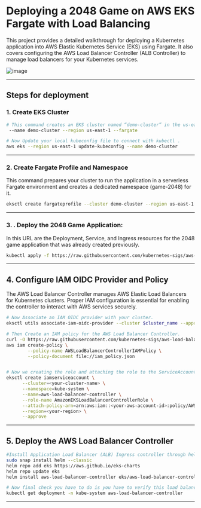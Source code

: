 # Deploying a 2048 Game on AWS EKS Fargate with Load Balancing

This project provides a detailed walkthrough for deploying a Kubernetes application into AWS Elastic Kubernetes Service (EKS) using Fargate. It also covers configuring the AWS Load Balancer Controller (ALB Controller) to manage load balancers for your Kubernetes services.

![image](https://github.com/user-attachments/assets/fd35a0ba-3246-441b-8e52-48330327fa90)

---

## Steps for deployment

### 1. Create EKS Cluster

```bash
# This command creates an EKS cluster named “demo-cluster” in the us-east-1 region using Fargate.
 --name demo-cluster --region us-east-1 --fargate

# Now Update your local kubeconfig file to connect with kubectl .
aws eks --region us-east-1 update-kubeconfig --name demo-cluster

```
---

### 2. Create Fargate Profile and Namespace

This command prepares your cluster to run the application in a serverless Fargate environment and creates a dedicated namespace (game-2048) for it.

```bash
eksctl create fargateprofile --cluster demo-cluster --region us-east-1 --name alb-sample-app --namespace game-2048
```

---

### 3. . Deploy the 2048 Game Application:

In this URL are the Deployment, Service, and Ingress resources for the 2048 game application that was already created previously.

```bash
kubectl apply -f https://raw.githubusercontent.com/kubernetes-sigs/aws-load-balancer-controller/v2.5.4/docs/examples/2048/2048_full.yaml
```
---

## 4. Configure IAM OIDC Provider and Policy

The AWS Load Balancer Controller manages AWS Elastic Load Balancers for Kubernetes clusters. Proper IAM configuration is essential for enabling the controller to interact with AWS services securely.

```bash
# Now Associate an IAM OIDC provider with your cluster.
eksctl utils associate-iam-oidc-provider --cluster $cluster_name --approve

# Then Create an IAM policy for the AWS Load Balancer Controller.
curl -O https://raw.githubusercontent.com/kubernetes-sigs/aws-load-balancer-controller/v2.5.4/docs/install/iam_policy.json.
aws iam create-policy \
        --policy-name AWSLoadBalancerControllerIAMPolicy \
        --policy-document file://iam_policy.json


# Now we creating the role and attaching the role to the ServiceAccount of the pod.This ensures that the pod has the necessary credentials (through the ServiceAccount) to integrate with other AWS resources.
eksctl create iamserviceaccount \
      --cluster=<your-cluster-name> \
      --namespace=kube-system \
      --name=aws-load-balancer-controller \
      --role-name AmazonEKSLoadBalancerControllerRole \
      --attach-policy-arn=arn:aws:iam::<your-aws-account-id>:policy/AWSLoadBalancerControllerIAMPolicy \
      --region=<your-region> \
      --approve

```

---

## 5. Deploy the AWS Load Balancer Controller

```bash
#Install Application Load Balancer (ALB) Ingress controller through helm chart 
sudo snap install helm --classic
helm repo add eks https://aws.github.io/eks-charts
helm repo update eks
helm install aws-load-balancer-controller eks/aws-load-balancer-controller -n <name-space> --set clusterName=my-cluster --set serviceAccount.create=false --set serviceAccount.name=aws-load-balancer-controller

# Now final check you have to do is you have to verify this load balancer is created and there are least two replicas of it     
kubectl get deployment -n kube-system aws-load-balancer-controller

```

---
